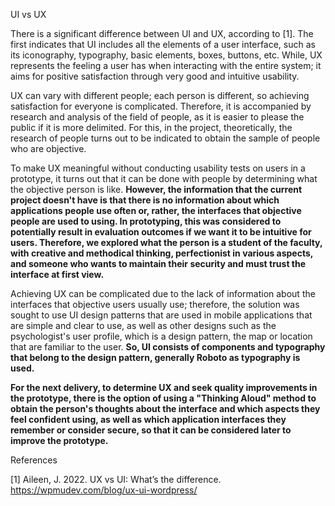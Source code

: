 UI vs UX

There is a significant difference between UI and UX, according to [1]. The first indicates that UI includes all the elements of a user interface, such as its iconography, typography, basic elements, boxes, buttons, etc. While, UX represents the feeling a user has when interacting with the entire system; it aims for positive satisfaction through very good and intuitive usability.

UX can vary with different people; each person is different, so achieving satisfaction for everyone is complicated. Therefore, it is accompanied by research and analysis of the field of people, as it is easier to please the public if it is more delimited. For this, in the project, theoretically, the research of people turns out to be indicated to obtain the sample of people who are objective.

To make UX meaningful without conducting usability tests on users in a prototype, it turns out that it can be done with people by determining what the objective person is like. **However, the information that the current project doesn't have is that there is no information about which applications people use often or, rather, the interfaces that objective people are used to using. In prototyping, this was considered to potentially result in evaluation outcomes if we want it to be intuitive for users. Therefore, we explored what the person is a student of the faculty, with creative and methodical thinking, perfectionist in various aspects, and someone who wants to maintain their security and must trust the interface at first view.**

Achieving UX can be complicated due to the lack of information about the interfaces that objective users usually use; therefore, the solution was sought to use UI design patterns that are used in mobile applications that are simple and clear to use, as well as other designs such as the psychologist's user profile, which is a design pattern, the map or location that are familiar to the user. **So, UI consists of components and typography that belong to the design pattern, generally Roboto as typography is used.**

**For the next delivery, to determine UX and seek quality improvements in the prototype, there is the option of using a "Thinking Aloud" method to obtain the person's thoughts about the interface and which aspects they feel confident using, as well as which application interfaces they remember or consider secure, so that it can be considered later to improve the prototype.**

References


[1] Aileen, J. 2022. UX vs UI: What’s the difference. https://wpmudev.com/blog/ux-ui-wordpress/
